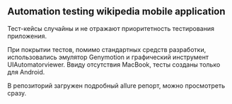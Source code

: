 ## Automation testing wikipedia mobile application

Тест-кейсы случайны и не отражают приоритетность тестирования приложения.

При покрытии тестов, помимо стандартных средств разработки, использовались эмулятор Genymotion и графический инструмент UIAutomatorviewer. 
Ввиду отсутствия MacBook, тесты созданы только для Android.

В репозиторий загружен подробный allure репорт, можно просмотреть сразу.
